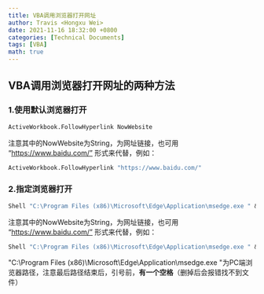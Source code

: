 ```yaml
---
title: VBA调用浏览器打开网址
author: Travis <Hongxu Wei>
date: 2021-11-16 18:32:00 +0800
categories: [Technical Documents]
tags: [VBA]
math: true
---
```


## VBA调用浏览器打开网址的两种方法

### 1.使用默认浏览器打开

```vb
ActiveWorkbook.FollowHyperlink NowWebsite
```

注意其中的NowWebsite为String，为网址链接，也可用  “https://www.baidu.com/” 形式来代替，例如：

```vb
ActiveWorkbook.FollowHyperlink "https://www.baidu.com/"
```



### 2.指定浏览器打开

```vb
Shell "C:\Program Files (x86)\Microsoft\Edge\Application\msedge.exe " & NowWebsite, vbNormalFocus
```

注意其中的NowWebsite为String，为网址链接，也可用  “https://www.baidu.com/” 形式来代替，例如：

```vb
Shell "C:\Program Files (x86)\Microsoft\Edge\Application\msedge.exe " & "https://www.baidu.com/", vbNormalFocus
```

"C:\Program Files (x86)\Microsoft\Edge\Application\msedge.exe "为PC端浏览器路径，注意最后路径结束后，引号前，**有一个空格**（删掉后会报错找不到文件）